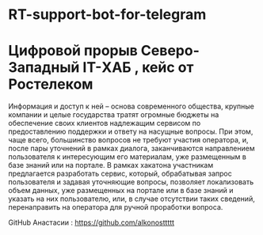 # RT-support-bot-for-telegram
# Цифровой прорыв  Северо-Западный IT-ХАБ , кейс от Ростелеком


Информация и доступ к ней – основа современного общества, крупные компании и целые государства тратят огромные бюджеты на обеспечение своих клиентов надлежащим сервисом по предоставлению поддержки и ответу на насущные вопросы. При этом, чаще всего, большинство вопросов не требуют участия оператора, и, после пары уточнений в рамках диалога, заканчиваются направлением пользователя к интересующим его материалам, уже размещенным в базе знаний или на портале. В рамках хакатона участникам предлагается разработать сервис, который, обрабатывая запрос пользователя и задавая уточняющие вопросы, позволяет локализовать объем данных, уже размещенных на портале или в базе знаний и указать на них пользователю, или, в случае отсутствии таких сведений, перенаправить на оператора для ручной проработки вопроса.



GitHub Анастасии : https://github.com/alkonosttttt
